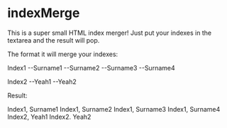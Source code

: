 # indexMerge
This is a super small HTML index merger! Just put your indexes in the textarea and the result will pop.

The format it will merge your indexes:

Index1
--Surname1
--Surname2
--Surname3
--Surname4

Index2
--Yeah1
--Yeah2

Result:

Index1, Surname1
Index1, Surname2
Index1, Surname3
Index1, Surname4
Index2, Yeah1
Index2. Yeah2
